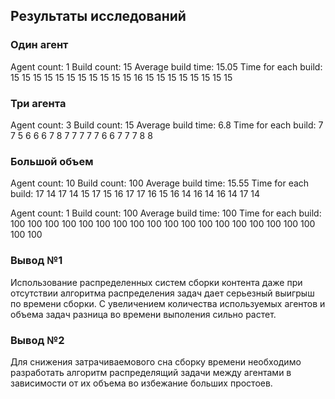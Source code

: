 ## Результаты исследований

### Один агент
Agent count: 1
Build count: 15
Average build time: 15.05
Time for each build:
15 15 15 15 15 15 15 15 15 15 15 16 15 15 15 15 15 15 15 15

### Три агента
Agent count: 3
Build count: 15
Average build time: 6.8
Time for each build:
7 7 5 6 6 6 7 8 7 7 7 7 7 6 6 7 7 7 8 8

### Большой объем
Agent count: 10
Build count: 100
Average build time: 15.55
Time for each build:
17 14 17 14 15 17 15 16 17 17 16 15 16 14 16 14 16 14 17 14

Agent count: 1
Build count: 100
Average build time: 100
Time for each build:
100 100 100 100 100 100 100 100 100 100 100 100 100 100 100 100 100 100 100 100

### Вывод №1
Использование распределенных систем сборки контента даже при отсутствии алгоритма распределения задач дает серьезный выигрыш по времени сборки. С увеличением количества используемых агентов и объема задач разница во времени выполения сильно растет.

### Вывод №2
Для снижения затрачиваемового сна сборку времени необходимо разработать алгоритм распределящий задачи между агентами в зависимости от их объема во избежание больших простоев.
